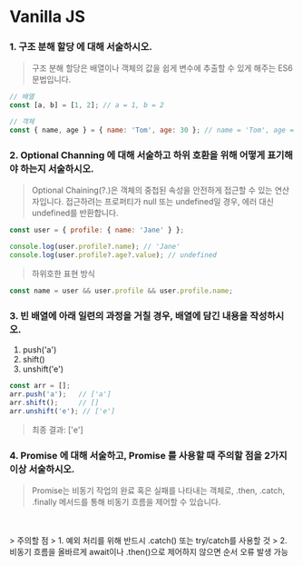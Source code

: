 # Vanilla JS
### 1. 구조 분해 할당 에 대해 서술하시오.
> 구조 분해 할당은 배열이나 객체의 값을 쉽게 변수에 추출할 수 있게 해주는 ES6 문법입니다.

```javascript
// 배열
const [a, b] = [1, 2]; // a = 1, b = 2

// 객체
const { name, age } = { name: 'Tom', age: 30 }; // name = 'Tom', age = 30
```

### 2. Optional Channing 에 대해 서술하고 하위 호환을 위해 어떻게 표기해야 하는지 서술하시오.
> Optional Chaining(?.)은 객체의 중첩된 속성을 안전하게 접근할 수 있는 연산자입니다. 접근하려는 프로퍼티가 null 또는 undefined일 경우, 에러 대신 undefined를 반환합니다.

```javascript
const user = { profile: { name: 'Jane' } };

console.log(user.profile?.name); // 'Jane'
console.log(user.profile?.age?.value); // undefined
```
> 하위호한 표현 방식

 ```javascript
 const name = user && user.profile && user.profile.name;
```

### 3. 빈 배열에 아래 일련의 과정을 거칠 경우, 배열에 담긴 내용을 작성하시오.
1. push('a')
2. shift()
3. unshift('e')

```javascript
const arr = [];
arr.push('a');   // ['a']
arr.shift();     // []
arr.unshift('e'); // ['e']
```

> 최종 결과: ['e']

### 4. Promise 에 대해 서술하고, Promise 를 사용할 때 주의할 점을 2가지 이상 서술하시오.
> Promise는 비동기 작업의 완료 혹은 실패를 나타내는 객체로, .then, .catch, .finally 메서드를 통해 비동기 흐름을 제어할 수 있습니다.
<br />
<br />
> 주의할 점
> 1. 예외 처리를 위해 반드시 .catch() 또는 try/catch를 사용할 것
> 2. 비동기 흐름을 올바르게 await이나 .then()으로 제어하지 않으면 순서 오류 발생 가능
